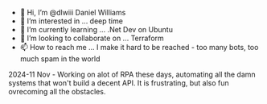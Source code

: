 - 👋 Hi, I’m @dlwiii  Daniel Williams 
- 👀 I’m interested in ... deep time
- 🌱 I’m currently learning ... .Net Dev on Ubuntu
- 💞️ I’m looking to collaborate on ... Terraform
- 📫 How to reach me ... I make it hard to be reached - too many bots, too much spam in the world

2024-11 Nov - Working on alot of RPA these days, automating all the damn systems that won't build a decent API.  It is frustrating, but also fun ovrecoming all the obstacles.

<!---
dlwiii/dlwiii is a ✨ special ✨ repository because its `README.md` (this file) appears on your GitHub profile.
You can click the Preview link to take a look at your changes.
--->

